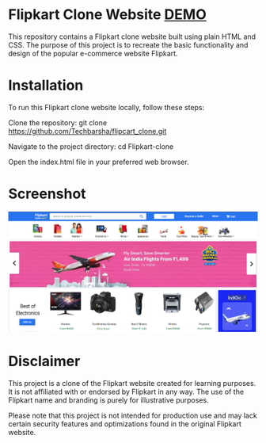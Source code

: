
# Flipkart Clone Website [DEMO](https://techbarsha.github.io/flipkart_clone-fronted/)

This repository contains a Flipkart clone website built using plain HTML and CSS. The purpose of this project is to recreate the basic functionality and design of the popular e-commerce website Flipkart.

# Installation
To run this Flipkart clone website locally, follow these steps:

Clone the repository:
git clone https://github.com/Techbarsha/flipcart_clone.git

Navigate to the project directory: cd Flipkart-clone

Open the index.html file in your preferred web browser.

# Screenshot
![Logo](SC.png)

# Disclaimer
This project is a clone of the Flipkart website created for learning purposes. It is not affiliated with or endorsed by Flipkart in any way. The use of the Flipkart name and branding is purely for illustrative purposes.

Please note that this project is not intended for production use and may lack certain security features and optimizations found in the original Flipkart website.
